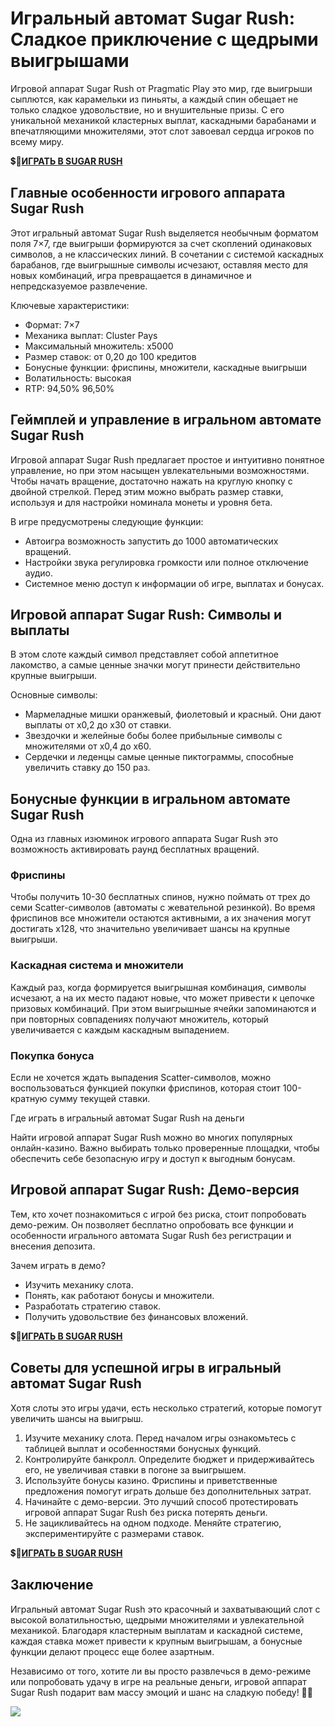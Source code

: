 # Игральный автомат Sugar Rush: Сладкое приключение с щедрыми выигрышами

Игровой аппарат Sugar Rush от Pragmatic Play это мир, где выигрыши сыплются, как карамельки из пиньяты, а каждый спин обещает не только сладкое удовольствие, но и внушительные призы. С его уникальной механикой кластерных выплат, каскадными барабанами и впечатляющими множителями, этот слот завоевал сердца игроков по всему миру.

💲🎰[**ИГРАТЬ В SUGAR RUSH**](https://clck.ru/3FmEfx "**ИГРАТЬ В SUGAR RUSH**")

## Главные особенности игрового аппарата Sugar Rush

Этот игральный автомат Sugar Rush выделяется необычным форматом поля 7×7, где выигрыши формируются за счет скоплений одинаковых символов, а не классических линий. В сочетании с системой каскадных барабанов, где выигрышные символы исчезают, оставляя место для новых комбинаций, игра превращается в динамичное и непредсказуемое развлечение.

Ключевые характеристики:

- Формат: 7×7
- Механика выплат: Cluster Pays
- Максимальный множитель: x5000
- Размер ставок: от 0,20 до 100 кредитов
- Бонусные функции: фриспины, множители, каскадные выигрыши
- Волатильность: высокая
- RTP: 94,50% 96,50%

## Геймплей и управление в игральном автомате Sugar Rush

Игровой аппарат Sugar Rush предлагает простое и интуитивно понятное управление, но при этом насыщен увлекательными возможностями. Чтобы начать вращение, достаточно нажать на круглую кнопку с двойной стрелкой. Перед этим можно выбрать размер ставки, используя и для настройки номинала монеты и уровня бета.

В игре предусмотрены следующие функции:

- Автоигра возможность запустить до 1000 автоматических вращений.
- Настройки звука регулировка громкости или полное отключение аудио.
- Системное меню доступ к информации об игре, выплатах и бонусах.

## Игровой аппарат Sugar Rush: Символы и выплаты

В этом слоте каждый символ представляет собой аппетитное лакомство, а самые ценные значки могут принести действительно крупные выигрыши.

Основные символы:

- Мармеладные мишки оранжевый, фиолетовый и красный. Они дают выплаты от x0,2 до x30 от ставки.
- Звездочки и желейные бобы более прибыльные символы с множителями от x0,4 до x60.
- Сердечки и леденцы самые ценные пиктограммы, способные увеличить ставку до 150 раз.

## Бонусные функции в игральном автомате Sugar Rush

Одна из главных изюминок игрового аппарата Sugar Rush это возможность активировать раунд бесплатных вращений.

### Фриспины

Чтобы получить 10-30 бесплатных спинов, нужно поймать от трех до семи Scatter-символов (автоматы с жевательной резинкой). Во время фриспинов все множители остаются активными, а их значения могут достигать x128, что значительно увеличивает шансы на крупные выигрыши.

### Каскадная система и множители

Каждый раз, когда формируется выигрышная комбинация, символы исчезают, а на их место падают новые, что может привести к цепочке призовых комбинаций. При этом выигрышные ячейки запоминаются и при повторных совпадениях получают множитель, который увеличивается с каждым каскадным выпадением.

### Покупка бонуса

Если не хочется ждать выпадения Scatter-символов, можно воспользоваться функцией покупки фриспинов, которая стоит 100-кратную сумму текущей ставки.

Где играть в игральный автомат Sugar Rush на деньги

Найти игровой аппарат Sugar Rush можно во многих популярных онлайн-казино. Важно выбирать только проверенные площадки, чтобы обеспечить себе безопасную игру и доступ к выгодным бонусам.

## Игровой аппарат Sugar Rush: Демо-версия

Тем, кто хочет познакомиться с игрой без риска, стоит попробовать демо-режим. Он позволяет бесплатно опробовать все функции и особенности игрального автомата Sugar Rush без регистрации и внесения депозита.

Зачем играть в демо?

- Изучить механику слота.
- Понять, как работают бонусы и множители.
- Разработать стратегию ставок.
- Получить удовольствие без финансовых вложений.

💲🎰[**ИГРАТЬ В SUGAR RUSH**](https://clck.ru/3FmEfx "**ИГРАТЬ В SUGAR RUSH**")

## Советы для успешной игры в игральный автомат Sugar Rush

Хотя слоты это игры удачи, есть несколько стратегий, которые помогут увеличить шансы на выигрыш.

1. Изучите механику слота. Перед началом игры ознакомьтесь с таблицей выплат и особенностями бонусных функций.
2. Контролируйте банкролл. Определите бюджет и придерживайтесь его, не увеличивая ставки в погоне за выигрышем.
3. Используйте бонусы казино. Фриспины и приветственные предложения помогут играть дольше без дополнительных затрат.
4. Начинайте с демо-версии. Это лучший способ протестировать игровой аппарат Sugar Rush без риска потерять деньги.
5. Не зацикливайтесь на одном подходе. Меняйте стратегию, экспериментируйте с размерами ставок.

💲🎰[**ИГРАТЬ В SUGAR RUSH**](https://clck.ru/3FmEfx "**ИГРАТЬ В SUGAR RUSH**")

## Заключение

Игральный автомат Sugar Rush это красочный и захватывающий слот с высокой волатильностью, щедрыми множителями и увлекательной механикой. Благодаря кластерным выплатам и каскадной системе, каждая ставка может привести к крупным выигрышам, а бонусные функции делают процесс еще более азартным.

Независимо от того, хотите ли вы просто развлечься в демо-режиме или попробовать удачу в игре на реальные деньги, игровой аппарат Sugar Rush подарит вам массу эмоций и шанс на сладкую победу! 🎰🍭

[![](https://i.ibb.co/nzygR9F/Sugar-Rush.jpg)](https://clck.ru/3FmEfx)
